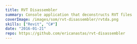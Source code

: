 ```yaml
---
title: RVT Disassembler
summary: Console application that deconstructs RVT files
coverImage: /images/som/rvt-disassembler/rvtda.png
skills: ["Revit", "C#"]
date: "2016-01-21"
repo: https://github.com/ericanastas/rvt-disassembler
---
```

